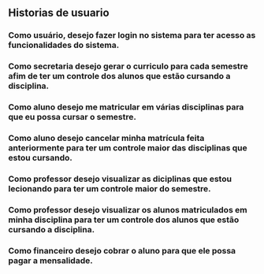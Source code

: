## Historias de usuario

### Como usuário, desejo fazer login no sistema para ter acesso as funcionalidades do sistema.

### Como secretaria desejo gerar o curriculo para cada semestre afim de ter um controle dos alunos que estão cursando a disciplina.

### Como aluno desejo me matricular em várias disciplinas para que eu possa cursar o semestre.

### Como aluno desejo cancelar minha matrícula feita anteriormente para ter um controle maior das disciplinas que estou cursando.

### Como professor desejo visualizar as diciplinas que estou lecionando para ter um controle maior do semestre.

### Como professor desejo visualizar os alunos matriculados em minha disciplina para ter um controle dos alunos que estão cursando a disciplina.

### Como financeiro desejo cobrar o aluno para que ele possa pagar a mensalidade.

